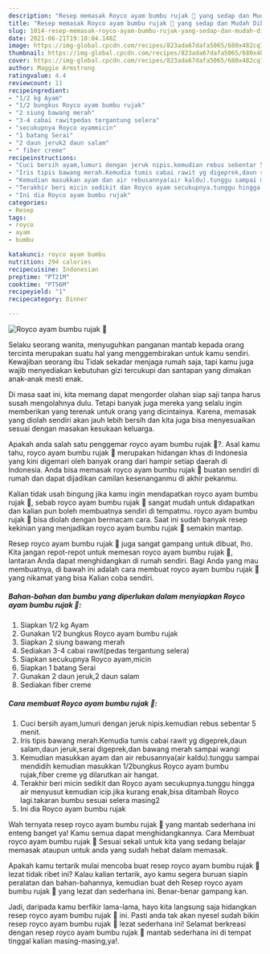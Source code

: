 ```yaml
---
description: "Resep memasak Royco ayam bumbu rujak 🤤 yang sedap dan Mudah Dibuat"
title: "Resep memasak Royco ayam bumbu rujak 🤤 yang sedap dan Mudah Dibuat"
slug: 1014-resep-memasak-royco-ayam-bumbu-rujak-yang-sedap-dan-mudah-dibuat
date: 2021-06-21T19:10:04.148Z
image: https://img-global.cpcdn.com/recipes/823ada67dafa5065/680x482cq70/royco-ayam-bumbu-rujak-🤤-foto-resep-utama.jpg
thumbnail: https://img-global.cpcdn.com/recipes/823ada67dafa5065/680x482cq70/royco-ayam-bumbu-rujak-🤤-foto-resep-utama.jpg
cover: https://img-global.cpcdn.com/recipes/823ada67dafa5065/680x482cq70/royco-ayam-bumbu-rujak-🤤-foto-resep-utama.jpg
author: Maggie Armstrong
ratingvalue: 4.4
reviewcount: 11
recipeingredient:
- "1/2 kg Ayam"
- "1/2 bungkus Royco ayam bumbu rujak"
- "2 siung bawang merah"
- "3-4 cabai rawitpedas tergantung selera"
- "secukupnya Royco ayammicin"
- "1 batang Serai"
- "2 daun jeruk2 daun salam"
- " fiber creme"
recipeinstructions:
- "Cuci bersih ayam,lumuri dengan jeruk nipis.kemudian rebus sebentar 5 menit."
- "Iris tipis bawang merah.Kemudia tumis cabai rawit yg digeprek,daun salam,daun jeruk,serai digeprek,dan bawang merah sampai wangi"
- "Kemudian masukkan ayam dan air rebusannya(air kaldu).tunggu sampai mendidih kemudian masukkan 1/2bungkus Royco ayam bumbu rujak,fiber creme yg dilarutkan air hangat."
- "Terakhir beri micin sedikit dan Royco ayam secukupnya.tunggu hingga air menyusut kemudian icip.jika kurang enak,bisa ditambah Royco lagi.takaran bumbu sesuai selera masing2"
- "Ini dia Royco ayam bumbu rujak"
categories:
- Resep
tags:
- royco
- ayam
- bumbu

katakunci: royco ayam bumbu 
nutrition: 294 calories
recipecuisine: Indonesian
preptime: "PT21M"
cooktime: "PT56M"
recipeyield: "1"
recipecategory: Dinner

---
```



![Royco ayam bumbu rujak 🤤](https://img-global.cpcdn.com/recipes/823ada67dafa5065/680x482cq70/royco-ayam-bumbu-rujak-🤤-foto-resep-utama.jpg)

Selaku seorang wanita, menyuguhkan panganan mantab kepada orang tercinta merupakan suatu hal yang menggembirakan untuk kamu sendiri. Kewajiban seorang ibu Tidak sekadar menjaga rumah saja, tapi kamu juga wajib menyediakan kebutuhan gizi tercukupi dan santapan yang dimakan anak-anak mesti enak.

Di masa  saat ini, kita memang dapat mengorder olahan siap saji tanpa harus susah mengolahnya dulu. Tetapi banyak juga mereka yang selalu ingin memberikan yang terenak untuk orang yang dicintainya. Karena, memasak yang diolah sendiri akan jauh lebih bersih dan kita juga bisa menyesuaikan sesuai dengan masakan kesukaan keluarga. 



Apakah anda salah satu penggemar royco ayam bumbu rujak 🤤?. Asal kamu tahu, royco ayam bumbu rujak 🤤 merupakan hidangan khas di Indonesia yang kini digemari oleh banyak orang dari hampir setiap daerah di Indonesia. Anda bisa memasak royco ayam bumbu rujak 🤤 buatan sendiri di rumah dan dapat dijadikan camilan kesenanganmu di akhir pekanmu.

Kalian tidak usah bingung jika kamu ingin mendapatkan royco ayam bumbu rujak 🤤, sebab royco ayam bumbu rujak 🤤 sangat mudah untuk didapatkan dan kalian pun boleh membuatnya sendiri di tempatmu. royco ayam bumbu rujak 🤤 bisa diolah dengan bermacam cara. Saat ini sudah banyak resep kekinian yang menjadikan royco ayam bumbu rujak 🤤 semakin mantap.

Resep royco ayam bumbu rujak 🤤 juga sangat gampang untuk dibuat, lho. Kita jangan repot-repot untuk memesan royco ayam bumbu rujak 🤤, lantaran Anda dapat menghidangkan di rumah sendiri. Bagi Anda yang mau membuatnya, di bawah ini adalah cara membuat royco ayam bumbu rujak 🤤 yang nikamat yang bisa Kalian coba sendiri.

<!--inarticleads1-->

##### Bahan-bahan dan bumbu yang diperlukan dalam menyiapkan Royco ayam bumbu rujak 🤤:

1. Siapkan 1/2 kg Ayam
1. Gunakan 1/2 bungkus Royco ayam bumbu rujak
1. Siapkan 2 siung bawang merah
1. Sediakan 3-4 cabai rawit(pedas tergantung selera)
1. Siapkan secukupnya Royco ayam,micin
1. Siapkan 1 batang Serai
1. Gunakan 2 daun jeruk,2 daun salam
1. Sediakan  fiber creme




<!--inarticleads2-->

##### Cara membuat Royco ayam bumbu rujak 🤤:

1. Cuci bersih ayam,lumuri dengan jeruk nipis.kemudian rebus sebentar 5 menit.
1. Iris tipis bawang merah.Kemudia tumis cabai rawit yg digeprek,daun salam,daun jeruk,serai digeprek,dan bawang merah sampai wangi
1. Kemudian masukkan ayam dan air rebusannya(air kaldu).tunggu sampai mendidih kemudian masukkan 1/2bungkus Royco ayam bumbu rujak,fiber creme yg dilarutkan air hangat.
1. Terakhir beri micin sedikit dan Royco ayam secukupnya.tunggu hingga air menyusut kemudian icip.jika kurang enak,bisa ditambah Royco lagi.takaran bumbu sesuai selera masing2
1. Ini dia Royco ayam bumbu rujak




Wah ternyata resep royco ayam bumbu rujak 🤤 yang mantab sederhana ini enteng banget ya! Kamu semua dapat menghidangkannya. Cara Membuat royco ayam bumbu rujak 🤤 Sesuai sekali untuk kita yang sedang belajar memasak ataupun untuk anda yang sudah hebat dalam memasak.

Apakah kamu tertarik mulai mencoba buat resep royco ayam bumbu rujak 🤤 lezat tidak ribet ini? Kalau kalian tertarik, ayo kamu segera buruan siapin peralatan dan bahan-bahannya, kemudian buat deh Resep royco ayam bumbu rujak 🤤 yang lezat dan sederhana ini. Benar-benar gampang kan. 

Jadi, daripada kamu berfikir lama-lama, hayo kita langsung saja hidangkan resep royco ayam bumbu rujak 🤤 ini. Pasti anda tak akan nyesel sudah bikin resep royco ayam bumbu rujak 🤤 lezat sederhana ini! Selamat berkreasi dengan resep royco ayam bumbu rujak 🤤 mantab sederhana ini di tempat tinggal kalian masing-masing,ya!.

